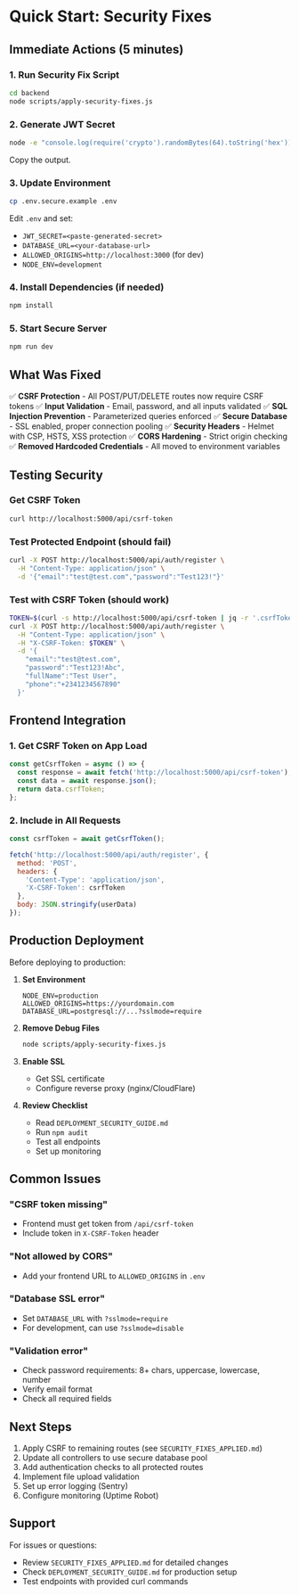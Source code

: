# Quick Start: Security Fixes

## Immediate Actions (5 minutes)

### 1. Run Security Fix Script
```bash
cd backend
node scripts/apply-security-fixes.js
```

### 2. Generate JWT Secret
```bash
node -e "console.log(require('crypto').randomBytes(64).toString('hex'))"
```
Copy the output.

### 3. Update Environment
```bash
cp .env.secure.example .env
```

Edit `.env` and set:
- `JWT_SECRET=<paste-generated-secret>`
- `DATABASE_URL=<your-database-url>`
- `ALLOWED_ORIGINS=http://localhost:3000` (for dev)
- `NODE_ENV=development`

### 4. Install Dependencies (if needed)
```bash
npm install
```

### 5. Start Secure Server
```bash
npm run dev
```

## What Was Fixed

✅ **CSRF Protection** - All POST/PUT/DELETE routes now require CSRF tokens
✅ **Input Validation** - Email, password, and all inputs validated
✅ **SQL Injection Prevention** - Parameterized queries enforced
✅ **Secure Database** - SSL enabled, proper connection pooling
✅ **Security Headers** - Helmet with CSP, HSTS, XSS protection
✅ **CORS Hardening** - Strict origin checking
✅ **Removed Hardcoded Credentials** - All moved to environment variables

## Testing Security

### Get CSRF Token
```bash
curl http://localhost:5000/api/csrf-token
```

### Test Protected Endpoint (should fail)
```bash
curl -X POST http://localhost:5000/api/auth/register \
  -H "Content-Type: application/json" \
  -d '{"email":"test@test.com","password":"Test123!"}'
```

### Test with CSRF Token (should work)
```bash
TOKEN=$(curl -s http://localhost:5000/api/csrf-token | jq -r '.csrfToken')
curl -X POST http://localhost:5000/api/auth/register \
  -H "Content-Type: application/json" \
  -H "X-CSRF-Token: $TOKEN" \
  -d '{
    "email":"test@test.com",
    "password":"Test123!Abc",
    "fullName":"Test User",
    "phone":"+2341234567890"
  }'
```

## Frontend Integration

### 1. Get CSRF Token on App Load
```javascript
const getCsrfToken = async () => {
  const response = await fetch('http://localhost:5000/api/csrf-token');
  const data = await response.json();
  return data.csrfToken;
};
```

### 2. Include in All Requests
```javascript
const csrfToken = await getCsrfToken();

fetch('http://localhost:5000/api/auth/register', {
  method: 'POST',
  headers: {
    'Content-Type': 'application/json',
    'X-CSRF-Token': csrfToken
  },
  body: JSON.stringify(userData)
});
```

## Production Deployment

Before deploying to production:

1. **Set Environment**
   ```env
   NODE_ENV=production
   ALLOWED_ORIGINS=https://yourdomain.com
   DATABASE_URL=postgresql://...?sslmode=require
   ```

2. **Remove Debug Files**
   ```bash
   node scripts/apply-security-fixes.js
   ```

3. **Enable SSL**
   - Get SSL certificate
   - Configure reverse proxy (nginx/CloudFlare)

4. **Review Checklist**
   - Read `DEPLOYMENT_SECURITY_GUIDE.md`
   - Run `npm audit`
   - Test all endpoints
   - Set up monitoring

## Common Issues

### "CSRF token missing"
- Frontend must get token from `/api/csrf-token`
- Include token in `X-CSRF-Token` header

### "Not allowed by CORS"
- Add your frontend URL to `ALLOWED_ORIGINS` in `.env`

### "Database SSL error"
- Set `DATABASE_URL` with `?sslmode=require`
- For development, can use `?sslmode=disable`

### "Validation error"
- Check password requirements: 8+ chars, uppercase, lowercase, number
- Verify email format
- Check all required fields

## Next Steps

1. Apply CSRF to remaining routes (see `SECURITY_FIXES_APPLIED.md`)
2. Update all controllers to use secure database pool
3. Add authentication checks to all protected routes
4. Implement file upload validation
5. Set up error logging (Sentry)
6. Configure monitoring (Uptime Robot)

## Support

For issues or questions:
- Review `SECURITY_FIXES_APPLIED.md` for detailed changes
- Check `DEPLOYMENT_SECURITY_GUIDE.md` for production setup
- Test endpoints with provided curl commands
